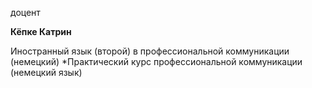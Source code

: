 доцент



**Кёпке Катрин**

Иностранный язык (второй) в профессиональной коммуникации (немецкий)
	*Практический курс профессиональной коммуникации (немецкий язык)